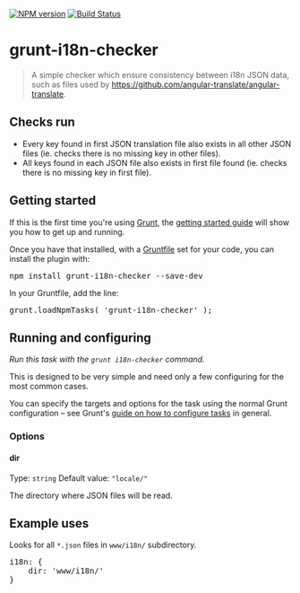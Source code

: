 [![NPM version](https://badge.fury.io/js/grunt-i18n-checker.svg)](http://badge.fury.io/js/grunt-i18n-checker) [![Build Status](https://travis-ci.org/wikimedia/grunt-i18n-checker.svg?branch=master)](https://travis-ci.org/wikimedia/grunt-i18n-checker)

grunt-i18n-checker
====================

> A simple checker which ensure consistency between i18n JSON data, such as files used by https://github.com/angular-translate/angular-translate.

Checks run
----------

* Every key found in first JSON translation file also exists in all other JSON files (ie. checks there is no missing key in other files).
* All keys found in each JSON file also exists in first file found (ie. checks there is no missing key in first file).


Getting started
--------------------

If this is the first time you're using [Grunt](http://gruntjs.com/), the [getting started guide](http://gruntjs.com/getting-started) will show you how to get up and running.

Once you have that installed, with a [Gruntfile](http://gruntjs.com/sample-gruntfile) set for your code, you can install the plugin with:

<pre lang=shell>
npm install grunt-i18n-checker --save-dev
</pre>

In your Gruntfile, add the line:

<pre lang=js>
grunt.loadNpmTasks( 'grunt-i18n-checker' );
</pre>

Running and configuring
--------------------

_Run this task with the `grunt i18n-checker` command._

This is designed to be very simple and need only a few configuring for the most common cases.

You can specify the targets and options for the task using the normal Grunt configuration – see Grunt's [guide on how to configure tasks](http://gruntjs.com/configuring-tasks) in general.

### Options

#### dir
Type: `string`
Default value: `"locale/"`

The directory where JSON files will be read.



Example uses
--------------------

Looks for all `*.json` files in `www/i18n/` subdirectory.

<pre lang=js>
i18n: {
    dir: 'www/i18n/'
}
</pre>
